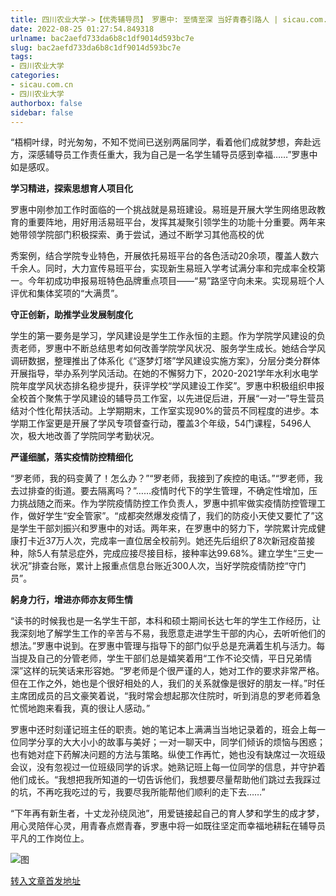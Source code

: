 ```yaml
---
title: 四川农业大学->【优秀辅导员】 罗惠中: 至情至深 当好青春引路人 | sicau.com.cn
date: 2022-08-25 01:27:54.849318
urlname: bac2aefd733da6b8c1df9014d593bc7e
slug: bac2aefd733da6b8c1df9014d593bc7e
tags: 
- 四川农业大学
categories:
- sicau.com.cn
- 四川农业大学
authorbox: false
sidebar: false
---
```

“梧桐叶绿，时光匆匆，不知不觉间已送别两届同学，看着他们成就梦想，奔赴远方，深感辅导员工作责任重大，我为自己是一名学生辅导员感到幸福……”罗惠中如是感叹。

**学习精进，探索思想育人项目化**

罗惠中刚参加工作时面临的一个挑战就是易班建设。易班是开展大学生网络思政教育的重要阵地，用好用活易班平台，发挥其凝聚引领学生的功能十分重要。两年来她带领学院部门积极探索、勇于尝试，通过不断学习其他高校的优
<!--more-->
秀案例，结合学院专业特色，开展依托易班平台的各色活动20余项，覆盖人数六千余人。同时，大力宣传易班平台，实现新生易班入学考试满分率和完成率全校第一。今年初成功申报易班特色品牌重点项目——“易”路坚守向未来。实现易班个人评优和集体奖项的“大满贯”。

**守正创新，助推学业发展制度化**

学生的第一要务是学习，学风建设是学生工作永恒的主题。作为学院学风建设的负责老师，罗惠中不断总结思考如何改善学院学风状况、服务学生成长。她结合学风调研数据，整理推出了体系化《“逐梦灯塔”学风建设实施方案》，分层分类分群体开展指导，举办系列学风活动。在她的不懈努力下，2020-2021学年水利水电学院年度学风状态排名稳步提升，获评学校“学风建设工作奖”。罗惠中积极组织申报全校首个聚焦于学风建设的辅导员工作室，以先进促后进，开展“一对一”导生营员结对个性化帮扶活动。上学期期末，工作室实现90%的营员不同程度的进步。本学期工作室更是开展了学风专项督查行动，覆盖3个年级，54门课程，5496人次，极大地改善了学院同学考勤状况。

**严谨细腻，落实疫情防控精细化**

“罗老师，我的码变黄了！怎么办？”“罗老师，我接到了疾控的电话。”“罗老师，我去过排查的街道。要去隔离吗？”……疫情时代下的学生管理，不确定性增加，压力挑战随之而来。作为学院疫情防控工作负责人，罗惠中抓牢做实疫情防控管理工作，做好学生“安全管家”。“成都突然爆发疫情了，我们的防疫小天使又要忙了”这是学生干部刘振兴和罗惠中的对话。两年来，在罗惠中的努力下，学院累计完成健康打卡近37万人次，完成率一直位居全校前列。她还先后组织了8次新冠疫苗接种，除5人有禁忌症外，完成应接尽接目标，接种率达99.68%。建立学生“三史一状况”排查台账，累计上报重点信息台账近300人次，当好学院疫情防控“守门员”。

**躬身力行，增进亦师亦友师生情**

“读书的时候我也是一名学生干部，本科和硕士期间长达七年的学生工作经历，让我深刻地了解学生工作的辛苦与不易，我愿意走进学生干部的内心，去听听他们的想法。”罗惠中说到。在罗惠中管理与指导下的部门似乎总是充满着生机与活力。每当提及自己的分管老师，学生干部们总是嬉笑着用“工作不论交情，平日兄弟情深”这样的玩笑话来形容她。“罗老师是个很严谨的人，她对工作的要求非常严格。但在工作之外，她也是个很好相处的人，我们的关系就像是很好的朋友一样。”时任主席团成员的吕文豪笑着说，“我时常会想起那次住院时，听到消息的罗老师着急忙慌地跑来看我，真的很让人感动。”

罗惠中还时刻谨记班主任的职责。她的笔记本上满满当当地记录着的，班会上每一位同学分享的大大小小的故事与美好；一对一聊天中，同学们倾诉的烦恼与困惑；也有她对症下药解决问题的方法与策略。纵使工作再忙，她也没有缺席过一次班级会议，没有忽视过一位班级同学的诉求。她熟记班上每一位同学的信息，并守护着他们成长。“我想把我所知道的一切告诉他们，我想要尽量帮助他们跳过去我踩过的坑，不再吃我吃过的亏，我要尽我所能帮他们顺利的走下去……”

“下年再有新生者，十丈龙孙绕凤池”，用爱链接起自己的育人梦和学生的成才梦，用心灵陪伴心灵，用青春点燃青春，罗惠中将一如既往坚定而幸福地耕耘在辅导员平凡的工作岗位上。

![图](https://news.sicau.edu.cn/__local/8/1F/38/6A569653B72E5A09E3E130B2F28_16200A20_3B8A1.png)

[转入文章首发地址](https://news.sicau.edu.cn/info/1078/69158.htm)